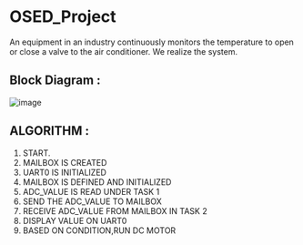 # OSED_Project
An equipment in an industry continuously monitors the temperature to open or close a valve to the air conditioner. We realize the system.

## Block Diagram :
![image](https://user-images.githubusercontent.com/130765279/232583030-3b8ecd2a-a7a0-48f7-8407-118e12ede9c9.png)


## ALGORITHM :

1. START.
2. MAILBOX IS CREATED
3. UART0 IS INITIALIZED
4. MAILBOX IS DEFINED AND INITIALIZED
5. ADC_VALUE IS READ UNDER TASK 1
6. SEND THE ADC_VALUE TO MAILBOX
7. RECEIVE ADC_VALUE FROM MAILBOX IN TASK 2
8. DISPLAY VALUE ON UART0
9. BASED ON CONDITION,RUN DC MOTOR

